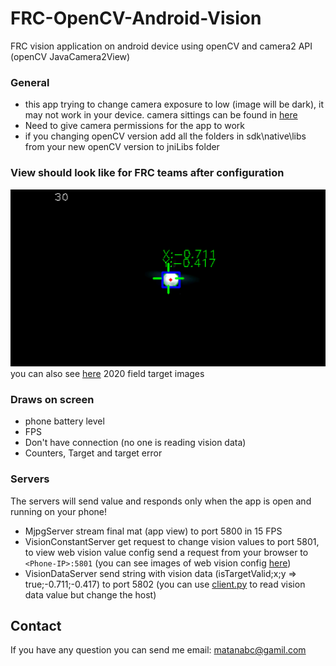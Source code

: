 # FRC-OpenCV-Android-Vision
FRC vision application on android device using openCV and camera2 API (openCV JavaCamera2View)

### General
 * this app trying to change camera exposure to low (image will be dark), it may not work in your device. camera sittings can be found in [here](openCVLibrary349/src/main/java/org/opencv/android/JavaCamera2View.java#L209)
 * Need to give camera permissions for the app to work
 * if you changing openCV version add all the folders in sdk\native\libs from your new openCV version to jniLibs folder

### View should look like for FRC teams after configuration
![App view](/images/vision_test_screen_shoot.png)
you can also see [here](images/frc_2020_filed_home) 2020 field target images
### Draws on screen
 * phone battery level
 * FPS
 * Don't have connection (no one is reading vision data)
 * Counters, Target and target error 

### Servers
The servers will send value and responds only when the app is open and running on your phone! 
 * MjpgServer stream final mat (app view) to port 5800 in 15 FPS
 * VisionConstantServer get request to change vision values to port 5801, to view web vision value config send a request from your browser to `<Phone-IP>:5801` (you can see images of web vision config [here](images/vision_config_pages))
 * VisionDataServer send string with vision data (isTargetValid;x;y => true;-0.711;-0.417) to port 5802 (you can use [client.py](client/client.py) to read vision data value but change the host)

## Contact
If you have any question you can send me email: matanabc@gamil.com